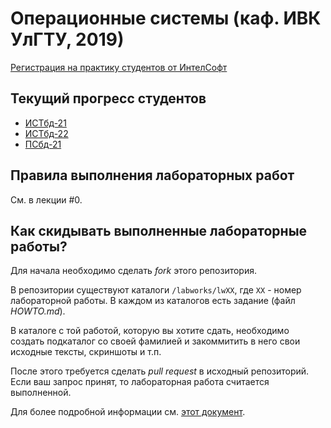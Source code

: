 # Операционные системы (каф. ИВК УлГТУ, 2019)

[Регистрация на практику студентов от ИнтелСофт](https://forms.gle/7ZP3nwX38ZYcVeVc8)

## Текущий прогресс студентов

- [ИСТбд-21](https://docs.google.com/spreadsheets/d/1g7_kwqEi_qdjhTRezME1zxt95XhrrabL8j-e9TmtZN8/edit?usp=sharing)
- [ИСТбд-22](https://docs.google.com/spreadsheets/d/1eI_605INy4LbazL50m1UKO-03z6nOzgA2yeW-AapGk4/edit?usp=sharing)
- [ПСбд-21](https://docs.google.com/spreadsheets/d/1v3vyPaqd2je4S_DKdLKuiR5JzdAKRrU4kggRvGKPTA4/edit?usp=sharing)

## Правила выполнения лабораторных работ

См. в лекции #0.

## Как скидывать выполненные лабораторные работы?

Для начала необходимо сделать _fork_ этого репозитория.

В репозитории существуют каталоги `/labworks/lwXX`, где `XX` - номер лабораторной работы.
В каждом из каталогов есть задание (файл _HOWTO.md_).

В каталоге с той работой, которую вы хотите сдать, необходимо создать подкаталог со своей фамилией и закоммитить в него свои исходные тексты, скриншоты и т.п.

После этого требуется сделать _pull request_ в исходный репозиторий.
Если ваш запрос принят, то лабораторная работа считается выполненной.

Для более подробной информации см. [этот документ](labworks/HOWTO.md).
